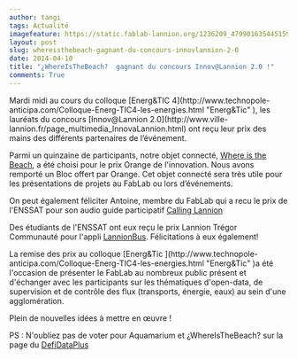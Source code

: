 ```yaml
---
author: tangi
tags: Actualité
imagefeature: https://static.fablab-lannion.org/1236209_479901635445159_8525855238339731848_n.jpg
layout: post
slug: whereisthebeach-gagnant-du-concours-innovlannion-2-0
date: 2014-04-10
title: "¿WhereIsTheBeach?  gagnant du concours Innov@Lannion 2.0 !"
comments: True
---
```

Mardi midi au cours du colloque [Energ&amp;TIC 4](http://www.technopole-
anticipa.com/Colloque-Energ-TIC4-les-energies.html "Energ&Tic" ), les lauréats
du concours [Innov@Lannion 2.0](http://www.ville-
lannion.fr/page_multimedia_InnovaLannion.html) ont reçu leur prix des mains
des différents partenaires de l’événement.

Parmi un quinzaine de participants, notre objet connecté, [Where is the
Beach](http://fablab-lannion.org/wiki/index.php?title=Where_is_the_Beach%3F
"Where is the beach" ), a été choisi pour le prix Orange de l'innovation. Nous
avons remporté un Bloc offert par Orange. Cet objet connecté sera très utile
pour les présentations de projets au FabLab ou lors d’événements.

On peut également féliciter Antoine, membre du FabLab qui a recu le prix de
l'ENSSAT pour son audio guide participatif [Calling
Lannion](http://projects.emerginov.org/open_data_2014/#/)

Des étudiants de l'ENSSAT ont eux reçu le prix Lannion Trégor Communauté pour
l'appli [LannionBus](http://projects.emerginov.org/LannionBus/). Félicitations
à eux également!

La remise des prix au colloque [Energ&amp;Tic ](http://www.technopole-
anticipa.com/Colloque-Energ-TIC4-les-energies.html "Energ&Tic" )a été
l'occasion de présenter le FabLab au nombreux public présent et d'échanger
avec les participants sur les thématiques d'open-data, de supervision et de
contrôle des flux (transports, énergie, eaux) au sein d'une agglomération.

Plein de nouvelles idées à mettre en œuvre !



PS : N'oubliez pas de voter pour Aquamarium et ¿WhereIsTheBeach? sur la page
du [DefiDataPlus](http://defidataplus.net/les-projets/)



